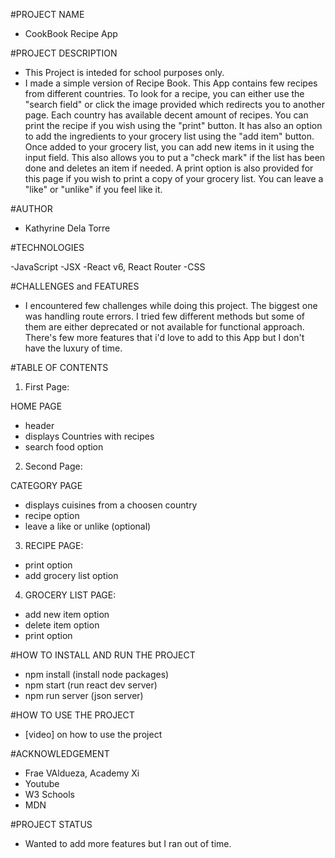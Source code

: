#PROJECT NAME

- CookBook Recipe App

#PROJECT DESCRIPTION

- This Project is inteded for school purposes only.
- I made a simple version of Recipe Book. This App contains few recipes from different countries. To look for a recipe, you can either use the "search field" or click the image provided which redirects you to another page. Each country has available decent amount of recipes. You can print the recipe if you wish using the "print" button. It has also an option to add the ingredients to your grocery list using the "add item" button. Once added to your grocery list, you can add new items in it using the input field. This also allows you to put a "check mark" if the list has been done and deletes an item if needed. A print option is also provided for this page if you wish to print a copy of your grocery list. You can leave a "like" or "unlike" if you feel like it. 

#AUTHOR

- Kathyrine Dela Torre
  
#TECHNOLOGIES

-JavaScript
-JSX
-React v6, React Router
-CSS

#CHALLENGES and FEATURES

- I encountered few challenges while doing this project. The biggest one was handling route errors. I tried few different methods but some of them are either deprecated or not available for functional approach. There's few more features that i'd love to add to this App but I don't have the luxury of time. 

#TABLE OF CONTENTS

1. First Page:
   
HOME PAGE
   - header
   - displays Countries with recipes 
   - search food option
  
2. Second Page:
   
CATEGORY PAGE
   - displays cuisines from a choosen country
   - recipe option
   - leave a like or unlike (optional)

3. RECIPE PAGE:

  - print option
  - add grocery list option
  
4. GROCERY LIST PAGE:
  - add new item option
  - delete item option
  - print option

#HOW TO INSTALL AND RUN THE PROJECT

- npm install (install node packages)
- npm start (run react dev server)
- npm run server (json server)

#HOW TO USE THE PROJECT

- [video] on how to use the project

#ACKNOWLEDGEMENT

- Frae VAldueza, Academy Xi
- Youtube
- W3 Schools
- MDN

#PROJECT STATUS

- Wanted to add more features but I ran out of time. 









